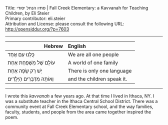 <html>
<head></head>
<body>
Title: סתיו הנחל יסודי | Fall Creek Elementary: a Kavvanah for Teaching Children, by Eli Steier<br />
Primary contributor: eli.steier<br />
Attribution and License: please consult the following URL: <a href="http://opensiddur.org/?p=7603">http://opensiddur.org/?p=7603</a>
<p />
<hr />

<table style="margin-left: auto;margin-right: auto;" class="draggable">
<thead><tr><th id="x" style="text-align: right;">Hebrew</th><th style="text-align: left;">English</th></tr></thead>
<tbody>
<tr><td style="vertical-align:top;" width="46%">
<div class="liturgy"><span lang="he">
כֻּלָּנוּ עַם אֶחָד
</span></div></td>
 
<td style="vertical-align:top;" width="53%"><div class="english">
We are all one people
	</div></td></tr>


<tr><td style="vertical-align:top;" width="46%"><div class="liturgy"><span lang="he">
עוֹלָם שֶׁל מִשְׁפַּחַת אַחַת
</span></div></td>
 
<td style="vertical-align:top;" width="53%"><div class="english">
A world of one family
	</div></td></tr>


<tr><td style="vertical-align:top;" width="46%"><div class="liturgy"><span lang="he">
יֵשׁ רַק שָׂפָה אַחַת
</span></div></td>
 
<td style="vertical-align:top;" width="53%"><div class="english">
There is only one language
	</div></td></tr>


<tr><td style="vertical-align:top;" width="46%"><div class="liturgy"><span lang="he">
וְאוֹתָהּ מִדְּבָרִים הַיְּלָדִים׃
</span></div></td>
 
<td style="vertical-align:top;" width="53%"><div class="english">
and the children speak it.
</td></tr>
</tbody></table>

<hr />
I wrote this <em>kavvanah</em> a few years ago. At that time I lived in Ithaca, NY. I was a substitute teacher in the Ithaca Central School District. There was a community event at Fall Creek Elementary school, and the way families, faculty, students, and people from the area came together inspired the poem.
</body>
</html>